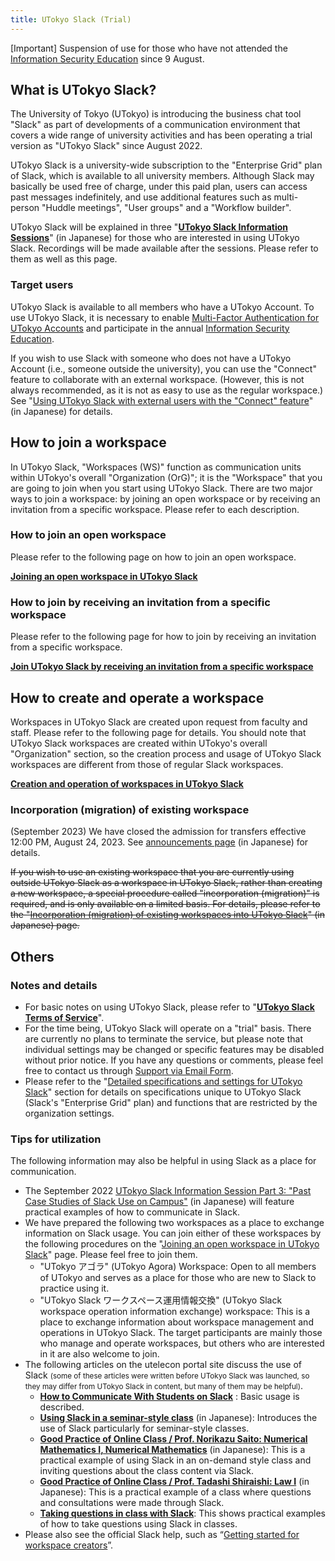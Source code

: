 ```yaml
---
title: UTokyo Slack (Trial)
---
```


<div class="box--alert">
 [Important] Suspension of use for those who have not attended the <a href="https://univtokyo.sharepoint.com/sites/Security/SitePages/en/Information_Security_Education.aspx">Information Security Education</a> since 9 August.
</div>

## What is UTokyo Slack?

The University of Tokyo (UTokyo) is introducing the business chat tool "Slack" as part of developments of a communication environment that covers a wide range of university activities and has been operating a trial version as "UTokyo Slack" since August 2022.

UTokyo Slack is a university-wide subscription to the "Enterprise Grid" plan of Slack, which is available to all university members. Although Slack may basically be used free of charge, under this paid plan, users can access past messages indefinitely, and use additional features such as multi-person "Huddle meetings", "User groups" and a "Workflow builder".

<div class="box">
    UTokyo Slack will be explained in three "<strong><a href="/events/2022-slack/">UTokyo Slack Information Sessions</a></strong>" (in Japanese) for those who are interested in using UTokyo Slack. Recordings will be made available after the sessions. Please refer to them as well as this page.
</div>

### Target users

UTokyo Slack is available to all members who have a UTokyo Account. To use UTokyo Slack, it is necessary to enable [Multi-Factor Authentication for UTokyo Accounts](/en/utokyo_account/mfa/) and participate in the annual [Information Security Education](https://univtokyo.sharepoint.com/sites/Security/SitePages/en/Information_Security_Education.aspx).

If you wish to use Slack with someone who does not have a UTokyo Account (i.e., someone outside the university), you can use the "Connect" feature to collaborate with an external workspace. (However, this is not always recommended, as it is not as easy to use as the regular workspace.) See "[Using UTokyo Slack with external users with the "Connect" feature](/slack/workspace/connect)" (in Japanese) for details.

## How to join a workspace

In UTokyo Slack, "Workspaces (WS)" function as communication units within UTokyo's overall "Organization (OrG)"; it is the "Workspace" that you are going to join when you start using UTokyo Slack. There are two major ways to join a workspace: by joining an open workspace or by receiving an invitation from a specific workspace. Please refer to each description.

### How to join an open workspace

Please refer to the following page on how to join an open workspace.

<b class="box center">
    <a href="join">Joining an open workspace in UTokyo Slack</a>
</b>

### How to join by receiving an invitation from a specific workspace

Please refer to the following page for how to join by receiving an invitation from a specific workspace.

<b class="box center">
    <a href="invited">Join UTokyo Slack by receiving an invitation from a specific workspace</a>
</b>

## How to create and operate a workspace

Workspaces in UTokyo Slack are created upon request from faculty and staff. Please refer to the following page for details. You should note that UTokyo Slack workspaces are created within UTokyo's overall "Organization" section, so the creation process and usage of UTokyo Slack workspaces are different from those of regular Slack workspaces.

<b class="box center">
    <a href="/en/slack/workspace/">Creation and operation of workspaces in UTokyo Slack</a>
</b>

### Incorporation (migration) of existing workspace

(September 2023) We have closed the admission for transfers effective 12:00 PM, August 24, 2023. See [announcements page](/notice/2023/06-slack-migration) (in Japanese) for details.

<del>If you wish to use an existing workspace that you are currently using outside UTokyo Slack as a workspace in UTokyo Slack, rather than creating a new workspace, a special procedure called "incorporation (migration)" is required, and is only available on a limited basis. For details, please refer to the "[Incorporation (migration) of existing workspaces into UTokyo Slack](/slack/workspace/migration)" (in Japanese) page.</del>

## Others

### Notes and details

- For basic notes on using UTokyo Slack, please refer to "**[UTokyo Slack Terms of Service](terms)**".
- For the time being, UTokyo Slack will operate on a "trial" basis. There are currently no plans to terminate the service, but please note that individual settings may be changed or specific features may be disabled without prior notice. If you have any questions or comments, please feel free to contact us through [Support via Email Form](/en/support/#email-form).
- Please refer to the "[Detailed specifications and settings for UTokyo Slack](details)" section for details on specifications unique to UTokyo Slack (Slack's "Enterprise Grid" plan) and functions that are restricted by the organization settings.

### Tips for utilization

The following information may also be helpful in using Slack as a place for communication.

- The September 2022 [UTokyo Slack Information Session Part 3: "Past Case Studies of Slack Use on Campus"](/events/2022-slack/#part3) (in Japanese) will feature practical examples of how to communicate in Slack.
- We have prepared the following two workspaces as a place to exchange information on Slack usage. You can join either of these workspaces by the following procedures on the "[Joining an open workspace in UTokyo Slack](join)" page. Please feel free to join them.
    - "UTokyo アゴラ" (UTokyo Agora) Workspace: Open to all members of UTokyo and serves as a place for those who are new to Slack to practice using it.
    - "UTokyo Slack ワークスペース運用情報交換" (UTokyo Slack workspace operation information exchange) workspace: This is a place to exchange information about workspace management and operations in UTokyo Slack. The target participants are mainly those who manage and operate workspaces, but others who are interested in it are also welcome to join.
- The following articles on the utelecon portal site discuss the use of Slack <small>(some of these articles were written before UTokyo Slack was launched, so they may differ from UTokyo Slack in content, but many of them may be helpful)</small>. 
    - **[How to Communicate With Students on Slack](/en/articles/slack-communication/)** : Basic usage is described.
    - **[Using Slack in a seminar-style class](/articles/slack-seminar/)** (in Japanese): Introduces the use of Slack particularly for seminar-style classes.
    - **[Good Practice of Online Class / Prof. Norikazu Saito: Numerical Mathematics I, Numerical Mathematics](/good-practice/interview/saito)** (in Japanese): This is a practical example of using Slack in an on-demand style class and inviting questions about the class content via Slack.
    - **[Good Practice of Online Class / Prof. Tadashi Shiraishi: Law I](/good-practice/interview/shiraishi)** (in Japanese): This is a practical example of a class where questions and consultations were made through Slack.
    - **[Taking questions in class with Slack](/en/articles/question-tools#Slack)**: This shows practical examples of how to take questions using Slack in classes.
- Please also see the official Slack help, such as “[Getting started for workspace creators](https://slack.com/intl/en-gb/help/articles/217626298-Getting-started-for-workspace-creators)”.
